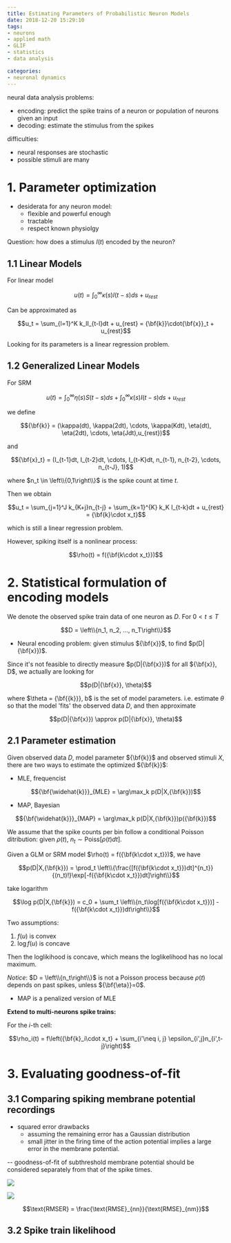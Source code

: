 ```yaml
---
title: Estimating Parameters of Probabilistic Neuron Models
date: 2018-12-20 15:29:10
tags:
- neurons
- applied math
- GLIF 
- statistics
- data analysis

categories:
- neuronal dynamics
---
```


neural data analysis problems:
- encoding: predict the spike trains of a neuron or population of neurons given an input
- decoding: estimate the stimulus from the spikes 

difficulties:
- neural responses are stochastic
- possible stimuli are many

# 1. Parameter optimization

- desiderata for any neuron model:
  - flexible and powerful enough
  - tractable
  - respect known physiolgy

Question: how does a stimulus $I(t)$ encoded by the neuron?

## 1.1 Linear Models

For linear model

$$u(t) = \int_{0}^{\infty} \kappa(s) I(t-s)ds + u_{rest}$$

Can be approximated as

$$u_t = \sum_{l=1}^K k_lI_{t-l}dt + u_{rest} = {\bf{k}}\cdot{\bf{x}}_t + u_{rest}$$

Looking for its parameters is a linear regression problem. 

## 1.2 Generalized Linear Models

For SRM 

$$u(t) = \int_{0}^{\infty} \eta(s) S(t-s)ds + \int_{0}^{\infty} \kappa(s) I(t-s)ds + u_{rest}$$

we define 

$${\bf{k}} = (\kappa(dt), \kappa(2dt), \cdots, \kappa(Kdt), \eta(dt), \eta(2dt), \cdots, \eta(Jdt),u_{rest})$$

and 

$${\bf{x}_t} = (I_{t-1}dt, I_{t-2}dt, \cdots, I_{t-K}dt, n_{t-1}, n_{t-2}, \cdots, n_{t-J}, 1)$$

where $n_t \in \left\\{0,1\right\\}$ is the spike count at time $t$.

Then we obtain

$$u_t = \sum_{j=1}^J k_{K+j}n_{t-j} + \sum_{k=1}^{K} k_K I_{t-k}dt + u_{rest} = {\bf{k}\cdot x_t}$$ 

which is still a linear regression problem. 

However, spiking itself is a nonlinear process:

$$\rho(t) = f({\bf{k\cdot x_t}})$$

# 2. Statistical formulation of encoding models

We denote the observed spike train data of one neuron as $D$. For $0<t\leq T$

$$D = \left\\{n_1, n_2, ..., n_T\right\\}$$

- Neural encoding problem:
given stimulus ${\bf{x}}$, to find $p(D|{\bf{x}})$. 

Since it's not feasible to directly measure $p(D|{\bf{x}})$ for all ${\bf{x}}, D$, we actually are looking for 

$$p(D|{\bf{x}}, \theta)$$

 where $\theta = {\bf{{k}}}, b$ is the set of model parameters. i.e. estimate $\theta$ so that the model 'fits' the observed data $D$, and then approximate

$$p(D|{\bf{x}}) \approx p(D|{\bf{x}}, \theta)$$

## 2.1 Parameter estimation

Given observed data $D$, model parameter ${\bf{k}}$ and observed stimuli $X$, there are two ways to estimate the optimized ${\bf{k}}$:

- MLE, frequencist

$${\bf{\widehat{k}}}_{MLE} = \arg\max_k p(D|X,{\bf{k}})$$

- MAP, Bayesian

$${\bf{\widehat{k}}}_{MAP} = \arg\max_k p(D|X,{\bf{k}})p({\bf{k}})$$

We assume that the spike counts per bin follow a conditional Poisson ditribution: given $\rho(t)$, $n_t \sim \text{Poiss}[\rho(t)dt]$.

Given a GLM or SRM model $\rho(t) = f({\bf{k\cdot x_t}})$, we have 

$$p(D|X,{\bf{k}}) = \prod_t \left\\{\frac{[f({\bf{k\cdot x_t}})dt]^{n_t}}{(n_t)!}\exp[-f({\bf{k\cdot x_t}})dt]\right\\}$$

take logarithm

$$\log p(D|X,{\bf{k}}) = c_0 + \sum_t \left\\{n_t\log[f({\bf{k\cdot x_t}})] - f({\bf{k\cdot x_t}})dt\right\\}$$

Two assumptions:

1. $f(u)$ is convex
2. $\log f(u)$ is concave

Then the loglikihood is concave, which means the loglikelihood has no local maximum. 

_Notice_: $D = \left\\{n_t\right\\}$ is not a Poisson process because $\rho(t)$ depends on past spikes, unless ${\bf{\eta}}=0$. 

- MAP is a penalized version of MLE

**Extend to multi-neurons spike trains:**

For the $i$-th cell:

$$\rho_i(t) = f\left({\bf{k}_i\cdot x_t} + \sum_{i'\neq i, j} \epsilon_{i',j}n_{i',t-j}\right)$$

# 3. Evaluating goodness-of-fit

## 3.1 Comparing spiking membrane potential recordings

- squared error drawbacks
  - assuming the remaining error has a Gaussian distribution
  - small jitter in the firing time of the action potential implies a large error in the membrane potential.

-- goodness-of-fit of subthreshold membrane potential should be considered separately from that of the spike times. 


![](https://raw.githubusercontent.com/hengjiwang/blog_figures/master/RMSEnm.png)

![](https://raw.githubusercontent.com/hengjiwang/blog_figures/master/RMSEnn.png)

$$\text{RMSER} = \frac{\text{RMSE}_{nn}}{\text{RMSE}_{nm}}$$

## 3.2 Spike train likelihood
